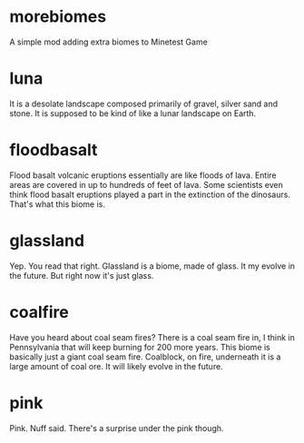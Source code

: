 # morebiomes
A simple mod adding extra biomes to Minetest Game

# luna
It is a desolate landscape composed primarily of gravel, silver sand and stone.
It is supposed to be kind of like a lunar landscape on Earth.

# floodbasalt
Flood basalt volcanic eruptions essentially are like floods of lava. Entire areas are covered in up to hundreds of feet of lava.
Some scientists even think flood basalt eruptions played a part in the extinction of the dinosaurs.
That's what this biome is.

# glassland
Yep. You read that right. Glassland is a biome, made of glass. It my evolve in the future. But right now it's just glass.

# coalfire
Have you heard about coal seam fires? There is a coal seam fire in, I think in Pennsylvania that will keep burning for 200 more years.
This biome is basically just a giant coal seam fire. Coalblock, on fire, underneath it is a large amount of coal ore. It will likely evolve in the future.

# pink
Pink. Nuff said. There's a surprise under the pink though.
